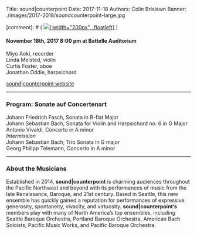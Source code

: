 Title: sound|counterpoint
Date: 2017-11-18
Authors: Colin Brislawn
Banner: ./images/2017-2018/soundcounterpoint-large.jpg

[comment]: # ( [![ ]({filename}/images/2017-2018/YoungArtists400.jpg){:width="200px", .floatleft}]({filename}./SoundCounterpoint.md) )


#### November 18th, 2017 8:00 pm at Battelle Auditorium

Miyo Aoki, recorder <br>
Linda Melsted, violin <br>
Curtis Foster, oboe <br>
Jonathan Oddie, harpsichord

[sound|counterpoint website](http://soundcounterpoint.org/)


---

### Program: Sonate auf Concertenart

Johann Friedrich Fasch, Sonata in B-flat Major <br>
Johann Sebastian Bach, Sonata for Violin and Harpsichord no. 6 in G Major <br>
Antonio Vivaldi, Concerto in A minor <br>
*Intermission* <br>
Johann Sebastian Bach, Trio Sonata in G major <br>
Georg Philipp Telemann, Concerto in A minor

---

### About the Musicians

Established in 2014, **sound|counterpoint** is charming audiences throughout the Pacific
Northwest and beyond with its performances of music from the late Renaissance,
Baroque, and 21st century. Based in Seattle, this new ensemble has quickly gained a
reputation for performances of expressive generosity, spontaneity, vivacity, and
virtuosity. **sound|counterpoint’s** members play with many of North America’s top
ensembles, including Seattle Baroque Orchestra, Portland Baroque Orchestra, American
Bach Soloists, Pacific Music Works, and Pacific Baroque Orchestra.
